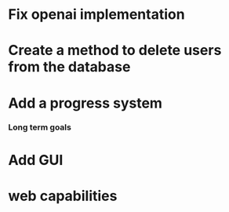 #

# Fix openai implementation
# Create a method to delete users from the database
# Add a progress system

### Long term goals ###

# Add GUI
# web capabilities